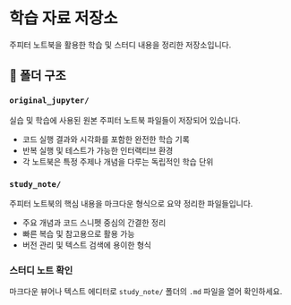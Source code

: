 # 학습 자료 저장소

주피터 노트북을 활용한 학습 및 스터디 내용을 정리한 저장소입니다.

## 📁 폴더 구조

### `original_jupyter/`
실습 및 학습에 사용된 원본 주피터 노트북 파일들이 저장되어 있습니다.
- 코드 실행 결과와 시각화를 포함한 완전한 학습 기록
- 반복 실행 및 테스트가 가능한 인터랙티브 환경
- 각 노트북은 특정 주제나 개념을 다루는 독립적인 학습 단위

### `study_note/`
주피터 노트북의 핵심 내용을 마크다운 형식으로 요약 정리한 파일들입니다.
- 주요 개념과 코드 스니펫 중심의 간결한 정리
- 빠른 복습 및 참고용으로 활용 가능
- 버전 관리 및 텍스트 검색에 용이한 형식

### 스터디 노트 확인
마크다운 뷰어나 텍스트 에디터로 `study_note/` 폴더의 `.md` 파일을 열어 확인하세요.


